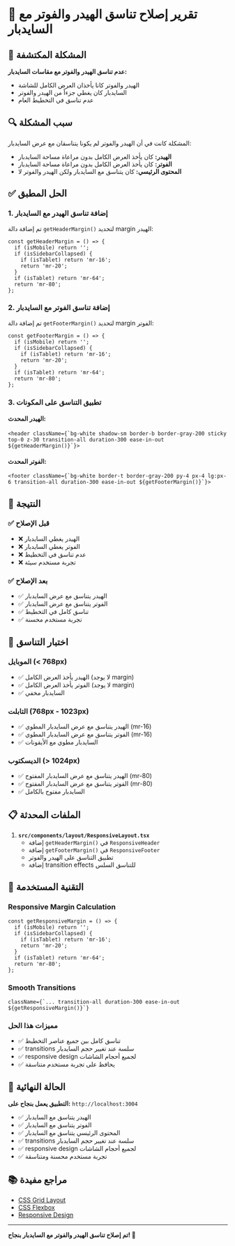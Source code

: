 # 🔧 تقرير إصلاح تناسق الهيدر والفوتر مع السايدبار

## 🚨 المشكلة المكتشفة

**عدم تناسق الهيدر والفوتر مع مقاسات السايدبار:**
- الهيدر والفوتر كانا يأخذان العرض الكامل للشاشة
- السايدبار كان يغطي جزءاً من الهيدر والفوتر
- عدم تناسق في التخطيط العام

## 🔍 سبب المشكلة

المشكلة كانت في أن الهيدر والفوتر لم يكونا يتناسقان مع عرض السايدبار:
- **الهيدر:** كان يأخذ العرض الكامل بدون مراعاة مساحة السايدبار
- **الفوتر:** كان يأخذ العرض الكامل بدون مراعاة مساحة السايدبار
- **المحتوى الرئيسي:** كان يتناسق مع السايدبار ولكن الهيدر والفوتر لا

## ✅ الحل المطبق

### 1. إضافة تناسق الهيدر مع السايدبار

تم إضافة دالة `getHeaderMargin()` لتحديد margin الهيدر:

```tsx
const getHeaderMargin = () => {
  if (isMobile) return '';
  if (isSidebarCollapsed) {
    if (isTablet) return 'mr-16';
    return 'mr-20';
  }
  if (isTablet) return 'mr-64';
  return 'mr-80';
};
```

### 2. إضافة تناسق الفوتر مع السايدبار

تم إضافة دالة `getFooterMargin()` لتحديد margin الفوتر:

```tsx
const getFooterMargin = () => {
  if (isMobile) return '';
  if (isSidebarCollapsed) {
    if (isTablet) return 'mr-16';
    return 'mr-20';
  }
  if (isTablet) return 'mr-64';
  return 'mr-80';
};
```

### 3. تطبيق التناسق على المكونات

#### الهيدر المحدث:
```tsx
<header className={`bg-white shadow-sm border-b border-gray-200 sticky top-0 z-30 transition-all duration-300 ease-in-out ${getHeaderMargin()}`}>
```

#### الفوتر المحدث:
```tsx
<footer className={`bg-white border-t border-gray-200 py-4 px-4 lg:px-6 transition-all duration-300 ease-in-out ${getFooterMargin()}`}>
```

## 🎯 النتيجة

### ✅ قبل الإصلاح
- ❌ الهيدر يغطي السايدبار
- ❌ الفوتر يغطي السايدبار
- ❌ عدم تناسق في التخطيط
- ❌ تجربة مستخدم سيئة

### ✅ بعد الإصلاح
- ✅ الهيدر يتناسق مع عرض السايدبار
- ✅ الفوتر يتناسق مع عرض السايدبار
- ✅ تناسق كامل في التخطيط
- ✅ تجربة مستخدم محسنة

## 📱 اختبار التناسق

### الموبايل (< 768px)
- ✅ الهيدر يأخذ العرض الكامل (لا يوجد margin)
- ✅ الفوتر يأخذ العرض الكامل (لا يوجد margin)
- ✅ السايدبار مخفي

### التابلت (768px - 1023px)
- ✅ الهيدر يتناسق مع عرض السايدبار المطوي (mr-16)
- ✅ الفوتر يتناسق مع عرض السايدبار المطوي (mr-16)
- ✅ السايدبار مطوي مع الأيقونات

### الديسكتوب (> 1024px)
- ✅ الهيدر يتناسق مع عرض السايدبار المفتوح (mr-80)
- ✅ الفوتر يتناسق مع عرض السايدبار المفتوح (mr-80)
- ✅ السايدبار مفتوح بالكامل

## 📋 الملفات المحدثة

1. **`src/components/layout/ResponsiveLayout.tsx`**
   - إضافة `getHeaderMargin()` في `ResponsiveHeader`
   - إضافة `getFooterMargin()` في `ResponsiveFooter`
   - تطبيق التناسق على الهيدر والفوتر
   - إضافة transition effects للتناسق السلس

## 🔧 التقنية المستخدمة

### Responsive Margin Calculation
```tsx
const getResponsiveMargin = () => {
  if (isMobile) return '';
  if (isSidebarCollapsed) {
    if (isTablet) return 'mr-16';
    return 'mr-20';
  }
  if (isTablet) return 'mr-64';
  return 'mr-80';
};
```

### Smooth Transitions
```tsx
className={`... transition-all duration-300 ease-in-out ${getResponsiveMargin()}`}
```

### مميزات هذا الحل
- ✅ تناسق كامل بين جميع عناصر التخطيط
- ✅ transitions سلسة عند تغيير حجم السايدبار
- ✅ responsive design لجميع أحجام الشاشات
- ✅ يحافظ على تجربة مستخدم متناسقة

## 🚀 الحالة النهائية

**التطبيق يعمل بنجاح على:** `http://localhost:3004`

- ✅ الهيدر يتناسق مع السايدبار
- ✅ الفوتر يتناسق مع السايدبار
- ✅ المحتوى الرئيسي يتناسق مع السايدبار
- ✅ transitions سلسة عند تغيير حجم السايدبار
- ✅ responsive design لجميع أحجام الشاشات
- ✅ تجربة مستخدم محسنة ومتناسقة

## 📚 مراجع مفيدة

- [CSS Grid Layout](https://developer.mozilla.org/en-US/docs/Web/CSS/CSS_Grid_Layout)
- [CSS Flexbox](https://developer.mozilla.org/en-US/docs/Web/CSS/CSS_Flexible_Box_Layout)
- [Responsive Design](https://developer.mozilla.org/en-US/docs/Learn/CSS/CSS_layout/Responsive_Design)

---

**تم إصلاح تناسق الهيدر والفوتر مع السايدبار بنجاح! 🎉**

